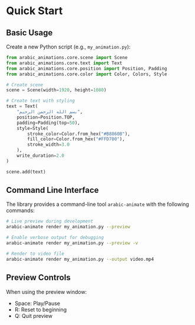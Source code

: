 # Quick Start

## Basic Usage

Create a new Python script (e.g., `my_animation.py`):

```python
from arabic_animations.core.scene import Scene
from arabic_animations.core.text import Text
from arabic_animations.core.position import Position, Padding
from arabic_animations.core.color import Color, Colors, Style

# Create scene
scene = Scene(width=1920, height=1080)

# Create text with styling
text = Text(
    "بسم الله الرحمن الرحيم",
    position=Position.TOP,
    padding=Padding(top=50),
    style=Style(
        stroke_color=Color.from_hex("#B8860B"),
        fill_color=Color.from_hex("#FFD700"),
        stroke_width=3.0
    ),
    write_duration=2.0
)

scene.add(text)
```

## Command Line Interface

The library provides a command-line tool `arabic-animate` with the following commands:

```bash
# Live preview during development
arabic-animate render my_animation.py --preview

# Enable verbose output for debugging
arabic-animate render my_animation.py --preview -v

# Render to video file
arabic-animate render my_animation.py --output video.mp4
```

## Preview Controls

When using the preview window:
- Space: Play/Pause
- R: Reset to beginning
- Q: Quit preview